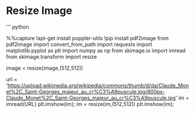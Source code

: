 # Resize Image

''' python

%%capture
!apt-get install poppler-utils
!pip install pdf2image
from pdf2image import convert_from_path
import requests
import matplotlib.pyplot as plt
import numpy as np
from skimage.io import imread
from skimage.transform import resize

image = resize(image,(512,512))

url = 'https://upload.wikimedia.org/wikipedia/commons/thumb/d/da/Claude_Monet%2C_Saint-Georges_majeur_au_cr%C3%A9puscule.jpg/800px-Claude_Monet%2C_Saint-Georges_majeur_au_cr%C3%A9puscule.jpg'
im = imread(URL)
plt.imshow(im);
im = resize(im,(512,512))
plt.imshow(im);
